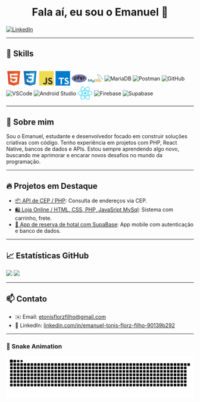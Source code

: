 <h1 align="center">Fala aí, eu sou o Emanuel 👋</h1>

<p align="center"> 
<p align="left">
  <a href="https://www.linkedin.com/in/emanuel-tonis-florz-filho-90139b292/" target="blank">
    <img align="center" src="https://img.shields.io/badge/LinkedIn-0077B5?style=for-the-badge&logo=linkedin&logoColor=white" alt="LinkedIn" />
  </a>
</p>

---

## 🚀 Skills

<div style="display: inline_block"><br>
  <!-- Linguagens -->
  <img align="center" alt="HTML" height="40" width="40" src="https://raw.githubusercontent.com/devicons/devicon/master/icons/html5/html5-original.svg">
  <img align="center" alt="CSS" height="40" width="40" src="https://raw.githubusercontent.com/devicons/devicon/master/icons/css3/css3-original.svg">
  <img align="center" alt="JavaScript" height="40" width="40" src="https://raw.githubusercontent.com/devicons/devicon/master/icons/javascript/javascript-original.svg">
  <img align="center" alt="TypeScript" height="40" width="40" src="https://raw.githubusercontent.com/devicons/devicon/master/icons/typescript/typescript-original.svg">
  <img align="center" alt="PHP" height="40" width="40" src="https://raw.githubusercontent.com/devicons/devicon/master/icons/php/php-original.svg">

  <!-- Banco de dados -->
  <img align="center" alt="MySQL" height="40" width="40" src="https://raw.githubusercontent.com/devicons/devicon/master/icons/mysql/mysql-original-wordmark.svg">
  <img align="center" alt="MariaDB" height="60" width="90" src="https://www.vectorlogo.zone/logos/mariadb/mariadb-ar21.svg">

  <!-- Ferramentas -->
  <img align="center" alt="Postman" height="40" width="40" src="https://www.vectorlogo.zone/logos/getpostman/getpostman-icon.svg">
  <img align="center" alt="GitHub" height="50" width="50" src="https://www.vectorlogo.zone/logos/github/github-icon.svg">
  <img align="center" alt="VSCode" height="40" width="40" src="https://cdn.icon-icons.com/icons2/2107/PNG/512/file_type_vscode_icon_130084.png">
  <img align="center" alt="Android Studio" height="40" width="40" src="https://cdn.jsdelivr.net/gh/devicons/devicon/icons/androidstudio/androidstudio-original.svg">

  <!-- Frameworks e plataformas -->
  <img align="center" alt="React Native" height="40" width="40" src="https://raw.githubusercontent.com/devicons/devicon/master/icons/react/react-original.svg">
  <img align="center" alt="Firebase" height="40" width="40" src="https://www.vectorlogo.zone/logos/firebase/firebase-icon.svg">
  <img align="center" alt="Supabase" height="40" width="40" src="https://api.iconify.design/logos:supabase-icon.svg">
</div>

---

## 🧠 Sobre mim

Sou o Emanuel, estudante e desenvolvedor focado em construir soluções criativas com código. Tenho experiência em projetos com PHP, React Native, bancos de dados e APIs. Estou sempre aprendendo algo novo, buscando me aprimorar e encarar novos desafios no mundo da programação.

---

## 🔥 Projetos em Destaque

- [📦 API de CEP / PHP](https://github.com/EmanuelTFF/cep.git): Consulta de endereços via CEP.
- [🛍️ Loja Online / HTML, CSS, PHP, JavaSript MySql](https://github.com/EmanuelTFF/Infinity.git): Sistema com carrinho, frete.
- [📱 App de reserva de hotal com SupaBase](https://github.com/EmanuelTFF/helia): App mobile com autenticação e banco de dados.


---

## 📈 Estatísticas GitHub

<div align="left">
  <img height="180em" src="https://github-readme-stats-git-masterrstaa-rickstaa.vercel.app/api?username=EmanuelTFF&show_icons=true&theme=dark&include_all_commits=true&count_private=true"/>
 <img height="180em" src="https://github-readme-stats-git-masterrstaa-rickstaa.vercel.app/api/top-langs/?username=EmanuelTFF&layout=compact&langs_count=7&bg_color=000000&text_color=ffffff&title_color=ffffff&icon_color=79ff97&hide_border=true"/>
</div>

---

## 📫 Contato

- ✉️ Email: [etonisflorzfilho@gmail.com](mailto:etonisflorzfilho@gmail.com)
- 💼 LinkedIn: [linkedin.com/in/emanuel-tonis-florz-filho-90139b292](https://www.linkedin.com/in/emanuel-tonis-florz-filho-90139b292/)

---

### 🐍 Snake Animation

![Snake animation](https://github.com/georgepiter/georgepiter/blob/output/github-contribution-grid-snake.svg)
